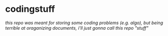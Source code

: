 # codingstuff
*this repo was meant for storing some coding problems (e.g. algo), but being terrible at oraganizing documents, i'll just gonna call this repo "stuff"*
